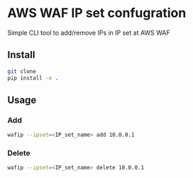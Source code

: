 # AWS WAF IP set confugration

Simple CLI tool to add/remove IPs in IP set at AWS WAF

## Install

```bash
git clone
pip install -e .
```

## Usage

### Add

```bash
wafip --ipset=<IP_set_name> add 10.0.0.1
```

### Delete

```bash
wafip --ipset=<IP_set_name> delete 10.0.0.1
```
